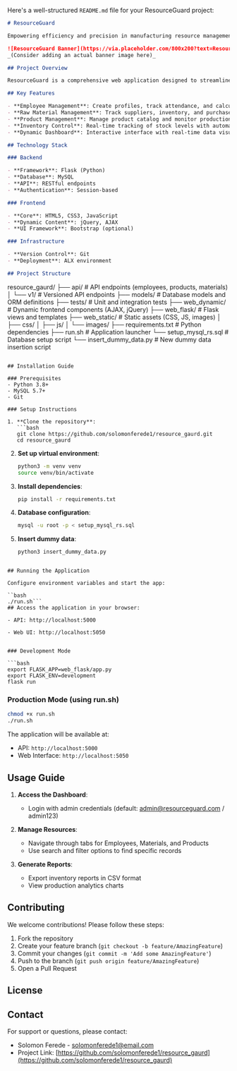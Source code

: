 Here's a well-structured `README.md` file for your ResourceGuard project:

```markdown
# ResourceGuard

Empowering efficiency and precision in manufacturing resource management.

![ResourceGuard Banner](https://via.placeholder.com/800x200?text=ResourceGuard+Banner)
_(Consider adding an actual banner image here)_

## Project Overview

ResourceGuard is a comprehensive web application designed to streamline resource management within the manufacturing industry. This application focuses on managing raw materials, products, and human resources, addressing challenges such as inventory tracking, employee management, and production monitoring.

## Key Features

- **Employee Management**: Create profiles, track attendance, and calculate payroll
- **Raw Material Management**: Track suppliers, inventory, and purchase orders
- **Product Management**: Manage product catalog and monitor production processes
- **Inventory Control**: Real-time tracking of stock levels with automatic alerts
- **Dynamic Dashboard**: Interactive interface with real-time data visualization

## Technology Stack

### Backend

- **Framework**: Flask (Python)
- **Database**: MySQL
- **API**: RESTful endpoints
- **Authentication**: Session-based

### Frontend

- **Core**: HTML5, CSS3, JavaScript
- **Dynamic Content**: jQuery, AJAX
- **UI Framework**: Bootstrap (optional)

### Infrastructure

- **Version Control**: Git
- **Deployment**: ALX environment

## Project Structure
```

resource_gaurd/
├── api/ # API endpoints (employees, products, materials)
│ └── v1/ # Versioned API endpoints
├── models/ # Database models and ORM definitions
├── tests/ # Unit and integration tests
├── web_dynamic/ # Dynamic frontend components (AJAX, jQuery)
├── web_flask/ # Flask views and templates
├── web_static/ # Static assets (CSS, JS, images)
│ ├── css/
│ ├── js/
│ └── images/
├── requirements.txt # Python dependencies
├── run.sh # Application launcher
└── setup_mysql_rs.sql # Database setup script
└── insert_dummy_data.py # New dummy data insertion script

````

## Installation Guide

### Prerequisites
- Python 3.8+
- MySQL 5.7+
- Git

### Setup Instructions

1. **Clone the repository**:
   ```bash
   git clone https://github.com/solomonferede1/resource_gaurd.git
   cd resource_gaurd
````

2. **Set up virtual environment**:

   ```bash
   python3 -m venv venv
   source venv/bin/activate
   ```

3. **Install dependencies**:

   ```bash
   pip install -r requirements.txt
   ```

4. **Database configuration**:

   ```bash
   mysql -u root -p < setup_mysql_rs.sql
   ```

5. **Insert dummy data**:
   ```bash
   python3 insert_dummy_data.py
   ```

````

## Running the Application

Configure environment variables and start the app:

``bash
./run.sh```
## Access the application in your browser:

- API: http://localhost:5000

- Web UI: http://localhost:5050


### Development Mode

```bash
export FLASK_APP=web_flask/app.py
export FLASK_ENV=development
flask run
````

### Production Mode (using run.sh)

```bash
chmod +x run.sh
./run.sh
```

The application will be available at:

- API: `http://localhost:5000`
- Web Interface: `http://localhost:5050`

## Usage Guide

1. **Access the Dashboard**:

   - Login with admin credentials (default: admin@resourceguard.com / admin123)

2. **Manage Resources**:

   - Navigate through tabs for Employees, Materials, and Products
   - Use search and filter options to find specific records

3. **Generate Reports**:
   - Export inventory reports in CSV format
   - View production analytics charts

## Contributing

We welcome contributions! Please follow these steps:

1. Fork the repository
2. Create your feature branch (`git checkout -b feature/AmazingFeature`)
3. Commit your changes (`git commit -m 'Add some AmazingFeature'`)
4. Push to the branch (`git push origin feature/AmazingFeature`)
5. Open a Pull Request

## License

## Contact

For support or questions, please contact:

- Solomon Ferede - solomonferede1@email.com
- Project Link: [https://github.com/solomonferede1/resource_gaurd](https://github.com/solomonferede1/resource_gaurd)

```

```

